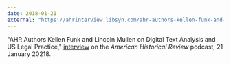 ```yaml
---
date: 2018-01-21
external: "https://ahrinterview.libsyn.com/ahr-authors-kellen-funk-and-lincoln-mullen-on-digital-text-analysis-and-us-legal-practice"
---
```


"AHR Authors Kellen Funk and Lincoln Mullen on Digital Text Analysis and US Legal Practice," [interview](https://ahrinterview.libsyn.com/ahr-authors-kellen-funk-and-lincoln-mullen-on-digital-text-analysis-and-us-legal-practice) on the *American Historical Review* podcast, 21 January 20218.

